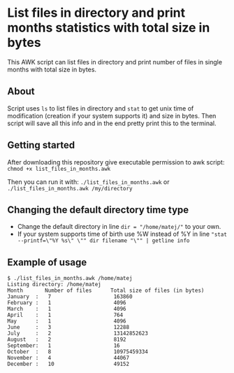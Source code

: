 List files in directory and print months statistics with total size in bytes
==========

This AWK script can list files in directory and print number of files in single months with total size in bytes.

## About

Script uses `ls` to list files in directory and `stat` to get unix time of modification (creation if your system supports it) and size in bytes. Then script will save all this info and in the end pretty print this to the terminal.

## Getting started

After downloading this repository give executable permission to awk script:
 `chmod +x list_files_in_months.awk`

Then you can run it with:
 `./list_files_in_months.awk`
or
 `./list_files_in_months.awk /my/directory`

## Changing the default directory time type

 - Change the default directory in line `dir = "/home/matej/"` to your own.
 - If your system supports time of birth use %W instead of %Y in line `"stat --printf=\"%Y %s\" \"" dir filename "\"" | getline info`

## Example of usage

```
$ ./list_files_in_months.awk /home/matej
Listing directory: /home/matej
Month       Number of files      Total size of files (in bytes)
January  :   7                    163860
February :   1                    4096
March    :   1                    4096
April    :   1                    764
May      :   1                    4096
June     :   3                    12288
July     :   2                    13142852623
August   :   2                    8192
September:   1                    16
October  :   8                    10975459334
November :   4                    44067
December :   10                   49152
```